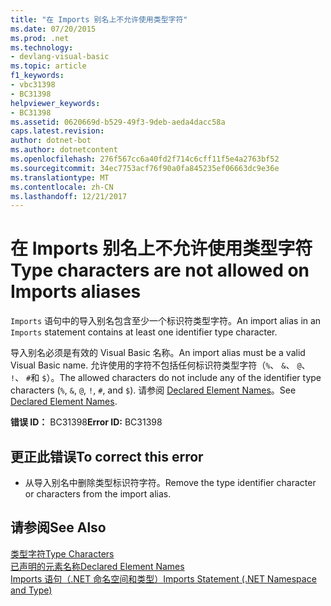 ```yaml
---
title: "在 Imports 别名上不允许使用类型字符"
ms.date: 07/20/2015
ms.prod: .net
ms.technology:
- devlang-visual-basic
ms.topic: article
f1_keywords:
- vbc31398
- BC31398
helpviewer_keywords:
- BC31398
ms.assetid: 0620669d-b529-49f3-9deb-aeda4dacc58a
caps.latest.revision: 
author: dotnet-bot
ms.author: dotnetcontent
ms.openlocfilehash: 276f567cc6a40fd2f714c6cff11f5e4a2763bf52
ms.sourcegitcommit: 34ec7753acf76f90a0fa845235ef06663dc9e36e
ms.translationtype: MT
ms.contentlocale: zh-CN
ms.lasthandoff: 12/21/2017
---
```

# <a name="type-characters-are-not-allowed-on-imports-aliases"></a><span data-ttu-id="61f7d-102">在 Imports 别名上不允许使用类型字符</span><span class="sxs-lookup"><span data-stu-id="61f7d-102">Type characters are not allowed on Imports aliases</span></span>
<span data-ttu-id="61f7d-103">`Imports` 语句中的导入别名包含至少一个标识符类型字符。</span><span class="sxs-lookup"><span data-stu-id="61f7d-103">An import alias in an `Imports` statement contains at least one identifier type character.</span></span>  
  
 <span data-ttu-id="61f7d-104">导入别名必须是有效的 Visual Basic 名称。</span><span class="sxs-lookup"><span data-stu-id="61f7d-104">An import alias must be a valid Visual Basic name.</span></span> <span data-ttu-id="61f7d-105">允许使用的字符不包括任何标识符类型字符（`%`、 `&`、 `@`、 `!`、 `#`和 `$`）。</span><span class="sxs-lookup"><span data-stu-id="61f7d-105">The allowed characters do not include any of the identifier type characters (`%`, `&`, `@`, `!`, `#`, and `$`).</span></span> <span data-ttu-id="61f7d-106">请参阅 [Declared Element Names](../../visual-basic/programming-guide/language-features/declared-elements/declared-element-names.md)。</span><span class="sxs-lookup"><span data-stu-id="61f7d-106">See [Declared Element Names](../../visual-basic/programming-guide/language-features/declared-elements/declared-element-names.md).</span></span>  
  
 <span data-ttu-id="61f7d-107">**错误 ID：** BC31398</span><span class="sxs-lookup"><span data-stu-id="61f7d-107">**Error ID:** BC31398</span></span>  
  
## <a name="to-correct-this-error"></a><span data-ttu-id="61f7d-108">更正此错误</span><span class="sxs-lookup"><span data-stu-id="61f7d-108">To correct this error</span></span>  
  
-   <span data-ttu-id="61f7d-109">从导入别名中删除类型标识符字符。</span><span class="sxs-lookup"><span data-stu-id="61f7d-109">Remove the type identifier character or characters from the import alias.</span></span>  
  
## <a name="see-also"></a><span data-ttu-id="61f7d-110">请参阅</span><span class="sxs-lookup"><span data-stu-id="61f7d-110">See Also</span></span>  
 [<span data-ttu-id="61f7d-111">类型字符</span><span class="sxs-lookup"><span data-stu-id="61f7d-111">Type Characters</span></span>](../../visual-basic/programming-guide/language-features/data-types/type-characters.md)  
 [<span data-ttu-id="61f7d-112">已声明的元素名称</span><span class="sxs-lookup"><span data-stu-id="61f7d-112">Declared Element Names</span></span>](../../visual-basic/programming-guide/language-features/declared-elements/declared-element-names.md)  
 [<span data-ttu-id="61f7d-113">Imports 语句（.NET 命名空间和类型）</span><span class="sxs-lookup"><span data-stu-id="61f7d-113">Imports Statement (.NET Namespace and Type)</span></span>](../../visual-basic/language-reference/statements/imports-statement-net-namespace-and-type.md)  

